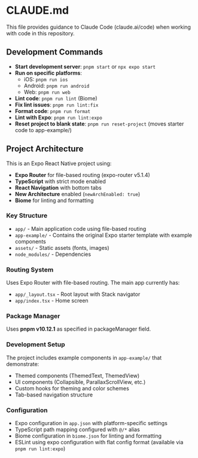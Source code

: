 # CLAUDE.md

This file provides guidance to Claude Code (claude.ai/code) when working with code in this repository.

## Development Commands

- **Start development server**: `pnpm start` or `npx expo start`
- **Run on specific platforms**:
  - iOS: `pnpm run ios`
  - Android: `pnpm run android`
  - Web: `pnpm run web`
- **Lint code**: `pnpm run lint` (Biome)
- **Fix lint issues**: `pnpm run lint:fix`
- **Format code**: `pnpm run format`
- **Lint with Expo**: `pnpm run lint:expo`
- **Reset project to blank state**: `pnpm run reset-project` (moves starter code to app-example/)

## Project Architecture

This is an Expo React Native project using:

- **Expo Router** for file-based routing (expo-router v5.1.4)
- **TypeScript** with strict mode enabled
- **React Navigation** with bottom tabs
- **New Architecture** enabled (`newArchEnabled: true`)
- **Biome** for linting and formatting

### Key Structure

- `app/` - Main application code using file-based routing
- `app-example/` - Contains the original Expo starter template with example components
- `assets/` - Static assets (fonts, images)
- `node_modules/` - Dependencies

### Routing System

Uses Expo Router with file-based routing. The main app currently has:

- `app/_layout.tsx` - Root layout with Stack navigator
- `app/index.tsx` - Home screen

### Package Manager

Uses **pnpm v10.12.1** as specified in packageManager field.

### Development Setup

The project includes example components in `app-example/` that demonstrate:

- Themed components (ThemedText, ThemedView)
- UI components (Collapsible, ParallaxScrollView, etc.)
- Custom hooks for theming and color schemes
- Tab-based navigation structure

### Configuration

- Expo configuration in `app.json` with platform-specific settings
- TypeScript path mapping configured with `@/*` alias
- Biome configuration in `biome.json` for linting and formatting
- ESLint using expo configuration with flat config format (available via `pnpm run lint:expo`)
